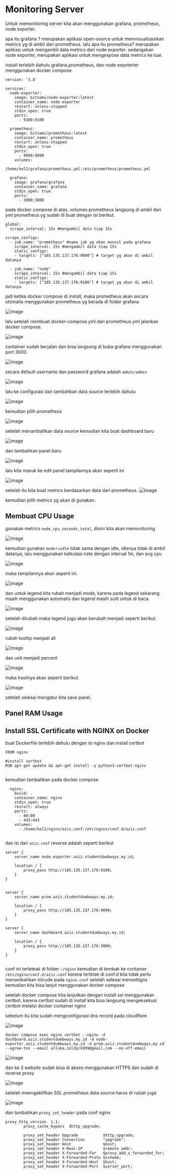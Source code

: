 <h1> Monitoring Server </h1>

Untuk memonitoring server kita akan menggunakan grafana, prometheus, node exporter.

apa itu grafana ? merupakan aplikasi open-source untuk memvisualisasikan metrics yg di ambil dari prometheus.
lalu apa itu prometheus? merupakan aplikasi untuk mengambil data metrics dari node exporter. 
sedangakan node exporter, merupakan aplikasi untuk mengexpose data metrics ke luar. 

install terlebih dahulu grafana,prometheus, dan node expoterter menggunakan docker compose. 


```shell
version: '3.8'
   
services:
  node-exporter:
    image: bitnami/node-exporter:latest
    container_name: node-exporter
    restart: unless-stopped
    stdin_open: true
    ports:
      - 9100:9100

  prometheus:
    image: bitnami/prometheus:latest
    container_name: prometheus
    restart: unless-stopped
    stdin_open: true
    ports:
      - 9090:9090
    volumes:
      - /home/kel2/grafana/prometheus.yml:/etc/prometheus/prometheus.yml

  grafana:
    image: grafana/grafana
    container_name: grafana
    stdin_open: true
    ports:
      - 3000:3000

```

pada docker compose di atas, volumes prometheus langsung di ambil dari yml prometheus yg sudah di buat dengan isi berikut. 



```shell
global:
  scrape_interval: 15s #mengambil data tiap 15s

scrape_configs:
  - job_name: "prometheus" #nama job yg akan muncul pada grafana
    scrape_interval: 15s #mengambil data tiap 15s
    static_configs:
    - targets: ["185.135.137.176:9090"] # target yg akan di ambil datanya

  - job_name: "node"
    scrape_interval: 15s #mengambil data tiap 15s
    static_configs:
    - targets: ["185.135.137.176:9100"] # target yg akan di ambil datanya

```

jadi ketika docker compose di install, maka prometheus akan secara otomatis menggunakan prometheus yg berada di folder grafana


![image](https://user-images.githubusercontent.com/56806850/207483361-4466d6f2-3af0-4d79-a2da-e56b01acfaf9.png)

lalu setelah membuat docker-compose.yml dan prometheus.yml jalankan docker compose. 


![image](https://user-images.githubusercontent.com/56806850/207483484-90d43a06-77f1-41a3-963b-93635b3560f6.png)

container sudah berjalan dan bisa langsung di buka grafana menggunakan port 3000.

![image](https://user-images.githubusercontent.com/56806850/207483592-cdff3bfc-6dfd-4daf-8184-7ebdc31f11cf.png)


secara default username dan password grafana adalah `admin/admin` 

![image](https://user-images.githubusercontent.com/56806850/207483852-dcbbe606-f51c-4a1c-b994-9a48f62c0c1d.png)

lalu ke configurasi dan tambahkan data source terlebih dahulu

![image](https://user-images.githubusercontent.com/56806850/207484068-1c48ded2-ce45-4f30-8bb2-6da399e86c20.png)

kemudian pilih prometheus 

![image](https://user-images.githubusercontent.com/56806850/207484198-7c4d1b29-8692-4910-962b-e16556717929.png)

setelah menambahkan data source kemudian kita buat dashboard baru 

![image](https://user-images.githubusercontent.com/56806850/207484468-bad521bc-4092-4380-813b-73f0c2715ea5.png)

dan tambahkan panel baru 

![image](https://user-images.githubusercontent.com/56806850/207484678-e72a3913-e728-471a-bd7d-300b2b266349.png)

lalu kita masuk ke edit panel tampilannya akan seperti ini 

![image](https://user-images.githubusercontent.com/56806850/207484727-3179b5c5-faac-4888-bf55-570d19056b81.png)


setelah itu kita buat metrics berdasarkan data dari prometheus.
![image](https://user-images.githubusercontent.com/56806850/207484787-ed5b29c8-c71c-4c4b-bf8b-a2aaf7e7f448.png)

kemudian pilih metrics yg akan di gunakan.


<h2> Membuat CPU Usage </h2>

gunakan metrics `node_cpu_seconds_total`, disini kita akan memonitoring

![image](https://user-images.githubusercontent.com/56806850/207484907-c88d1885-22cc-4749-87be-7eb574daef2e.png)


kemudian gunakan `mode!=idle`  tidak sama dengan idle, idlenya tidak di ambil datanya, lalu menggunakan kalkulasi irate dengan interval 1m, dan avg cpu


![image](https://user-images.githubusercontent.com/56806850/207486469-c2b2f990-3e3f-441b-826a-754df61cc910.png)

maka tampilannya akan seperti ini. 

![image](https://user-images.githubusercontent.com/56806850/207486553-2d81e6b2-b665-4980-be73-40eebea0f047.png)

dan untuk legend kita rubah menjadi mode, karena pada legend sekarang masih menggunakan automatis dan legend masih sulit untuk di baca.

![image](https://user-images.githubusercontent.com/56806850/207486657-67c3ea28-f858-42f9-9598-2113f6300339.png)

setelah dirubah maka legend juga akan berubah menjadi seperti berikut. 


![image](https://user-images.githubusercontent.com/56806850/207486690-0b89d392-6bc8-4792-8685-f2620219cb46.png)

rubah tooltip menjadi all

![image](https://user-images.githubusercontent.com/56806850/207486741-499ad2a0-fd4f-4cc8-b46b-db2ca0ccba8e.png)

dan unit menjadi percent 

![image](https://user-images.githubusercontent.com/56806850/207486805-b1418d63-d28e-4899-8860-27e7218cc2ed.png)

maka hasilnya akan seperti berikut. 

![image](https://user-images.githubusercontent.com/56806850/207486856-06aebb07-7657-4664-926d-0e24ca63c4d6.png)


setelah selesai mengatur kita save panel.

<h2> Panel RAM Usage </h2> 


<h2> Install SSL Certificate with NGINX on Docker  </h2> 


buat Dockerfile terlebih dahulu dengan isi nginx dan install certbot

```shell
FROM nginx

#install certbot
RUN apt-get update && apt-get install -y python3-certbot-nginx


```

kemudian tambahkan pada docker compose


```shell
  nginx: 
    build: .
    container_name: nginx
    stdin_open: true
    restart: always
    ports:
      - 80:80
      - 443:443
    volumes:
      - /home/kel2/nginx/aziz.conf:/etc/nginx/conf.d/aziz.conf
      
```

dan isi dari `aziz.conf` reverse adalah seperti berikut 

```shell
server {
    server_name node-exporter.aziz.studentdumbways.my.id;

    location / {
        proxy_pass http://185.135.137.176:9100;
    }
}


server {
    server_name prom.aziz.studentdumbways.my.id;

    location / {
        proxy_pass http://185.135.137.176:9090;
    }
}

server {
    server_name dashboard.aziz.studentdumbways.my.id;

    location / {
        proxy_pass http://185.135.137.176:3000;
    }
}


```

conf ini terleteak di folder `~/nginx` kemudian di tembak ke container `/etc/nginx/conf.d/aziz.conf` karena terletak di conf.d kita tidak perlu menambahkan inlcude pada `nginx.conf`  setelah selesai mensettigns kemudian kita bisa lanjut menggunakan docker compose

setelah docker compose kita lanjutkan dengan install ssl menggunakan certbot. karena certbot sudah di install kita bisa langsung mengeksekusi certbot melalui docker container nginx 

sebelum itu kita sudah mengconfigurasi dns record pada cloudflare 

![image](https://user-images.githubusercontent.com/56806850/207621180-580eacde-8eba-4374-af7c-66c578ad8021.png)


```shell
docker compose exec nginx certbot --nginx -d dashboard.aziz.studentdumbways.my.id -d node-exporter.aziz.studentdumbways.my.id -d prom.aziz.studentdumbways.my.id  --agree-tos --email alluka.zoldyck999@gmail.com --no-eff-email

```
![image](https://user-images.githubusercontent.com/56806850/207610261-2f945ef7-2794-4b85-ae7c-a7936167e122.png)


dan ke 3 website sudah bisa di akses menggunakan HTTPS dan sudah di reverse proxy 

![image](https://user-images.githubusercontent.com/56806850/207625845-31e9fee8-1d0c-485a-833b-440dbdd8a241.png)



setelah meengaktifkan SSL prometheus data source harus di rubah juga 

![image](https://user-images.githubusercontent.com/56806850/207626351-913811cb-b354-4ee3-a53d-1a257e346f41.png)


dan tambahkan `proxy_set_header` pada conf nginx

```shell
proxy_http_version  1.1;
        proxy_cache_bypass  $http_upgrade;

        proxy_set_header Upgrade           $http_upgrade;
        proxy_set_header Connection        "upgrade";
        proxy_set_header Host              $host;
        proxy_set_header X-Real-IP         $remote_addr;
        proxy_set_header X-Forwarded-For   $proxy_add_x_forwarded_for;
        proxy_set_header X-Forwarded-Proto $scheme;
        proxy_set_header X-Forwarded-Host  $host;
        proxy_set_header X-Forwarded-Port  $server_port;
```


